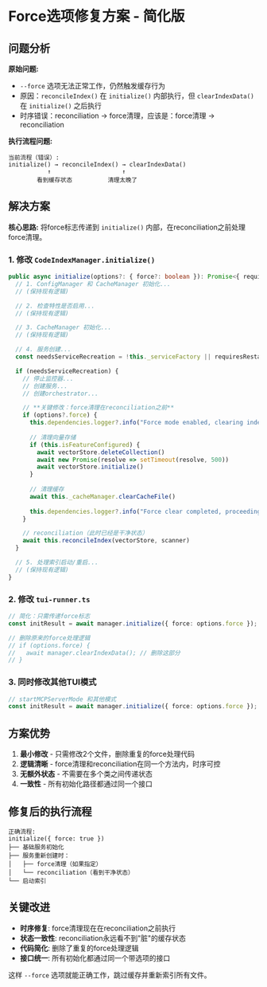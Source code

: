 # Force选项修复方案 - 简化版

## 问题分析

**原始问题:**
- `--force` 选项无法正常工作，仍然触发缓存行为
- 原因：`reconcileIndex()` 在 `initialize()` 内部执行，但 `clearIndexData()` 在 `initialize()` 之后执行
- 时序错误：reconciliation → force清理，应该是：force清理 → reconciliation

**执行流程问题:**
```
当前流程（错误）:
initialize() → reconcileIndex() → clearIndexData()
           ↑                    ↑
        看到缓存状态          清理太晚了
```

## 解决方案

**核心思路:** 将force标志传递到 `initialize()` 内部，在reconciliation之前处理force清理。

### 1. 修改 `CodeIndexManager.initialize()`

```typescript
public async initialize(options?: { force?: boolean }): Promise<{ requiresRestart: boolean }> {
  // 1. ConfigManager 和 CacheManager 初始化...
  // (保持现有逻辑)

  // 2. 检查特性是否启用...
  // (保持现有逻辑)

  // 3. CacheManager 初始化...
  // (保持现有逻辑)

  // 4. 服务创建...
  const needsServiceRecreation = !this._serviceFactory || requiresRestart

  if (needsServiceRecreation) {
    // 停止监控器...
    // 创建服务...
    // 创建orchestrator...

    // **关键修改：force清理在reconciliation之前**
    if (options?.force) {
      this.dependencies.logger?.info("Force mode enabled, clearing index data before reconciliation...")
      
      // 清理向量存储
      if (this.isFeatureConfigured) {
        await vectorStore.deleteCollection()
        await new Promise(resolve => setTimeout(resolve, 500))
        await vectorStore.initialize()
      }
      
      // 清理缓存
      await this._cacheManager.clearCacheFile()
      
      this.dependencies.logger?.info("Force clear completed, proceeding with reconciliation...")
    }

    // reconciliation（此时已经是干净状态）
    await this.reconcileIndex(vectorStore, scanner)
  }

  // 5. 处理索引启动/重启...
  // (保持现有逻辑)
}
```

### 2. 修改 `tui-runner.ts`

```typescript
// 简化：只需传递force标志
const initResult = await manager.initialize({ force: options.force });

// 删除原来的force处理逻辑
// if (options.force) {
//   await manager.clearIndexData(); // 删除这部分
// }
```

### 3. 同时修改其他TUI模式

```typescript
// startMCPServerMode 和其他模式
const initResult = await manager.initialize({ force: options.force });
```

## 方案优势

1. **最小修改** - 只需修改2个文件，删除重复的force处理代码
2. **逻辑清晰** - force清理和reconciliation在同一个方法内，时序可控
3. **无额外状态** - 不需要在多个类之间传递状态
4. **一致性** - 所有初始化路径都通过同一个接口

## 修复后的执行流程

```
正确流程:
initialize({ force: true })
├── 基础服务初始化
├── 服务重新创建时：
│   ├── force清理（如果指定）
│   └── reconciliation（看到干净状态）
└── 启动索引
```

## 关键改进

- **时序修复**: force清理现在在reconciliation之前执行
- **状态一致性**: reconciliation永远看不到"脏"的缓存状态
- **代码简化**: 删除了重复的force处理逻辑
- **接口统一**: 所有初始化都通过同一个带选项的接口

这样 `--force` 选项就能正确工作，跳过缓存并重新索引所有文件。